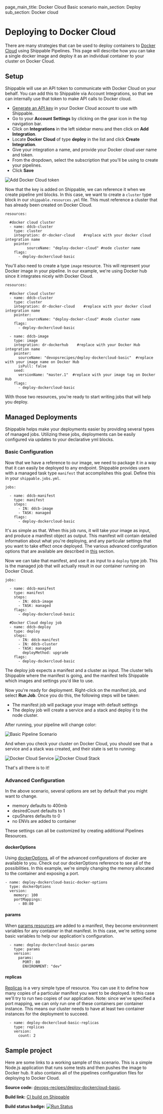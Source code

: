 page_main_title: Docker Cloud Basic scenario
main_section: Deploy
sub_section: Docker cloud

# Deploying to Docker Cloud
There are many strategies that can be used to deploy containers to [Docker Cloud](https://cloud.docker.com) using Shippable Pipelines.  This page will describe how you can take a single docker image and deploy it as an individual container to your cluster on Docker Cloud.

## Setup

Shippable will use an API token to communicate with Docker Cloud on your behalf. You can add this to Shippable via Account Integrations, so that we can internally use that token to make API calls to Docker cloud.

- [Generate an API key](https://docs.docker.com/apidocs/docker-cloud/#rest-api) in your Docker Cloud account to use with Shippable.
- Go to your **Account Settings** by clicking on the gear icon in the top navigation bar.
- Click on **Integrations** in the left sidebar menu and then click on **Add Integration**.
- Locate **Docker Cloud** of type **deploy** in the list and click **Create Integration**.
- Give your integration a name, and provide your Docker cloud user name and token.
- From the dropdown, select the subscription that you'll be using to create your pipelines.
- Click **Save**

<img src="/images/platform/integrations/docker-cloud-integration.png" alt="Add Docker Cloud token">


Now that the key is added on Shippable, we can reference it when we create pipeline yml blocks.  In this case, we want to create a `cluster` type block in our `shippable.resources.yml` file.  This must reference a cluster that has already been created on Docker Cloud.

```
resources:

  #docker cloud cluster
  - name: ddcb-cluster
    type: cluster
    integration: dr-docker-cloud    #replace with your docker cloud integration name
    pointer:
          sourceName: "deploy-docker-cloud" #node cluster name
    flags:
      - deploy-dockercloud-basic
```

You'll also need to create a type `image` resource.  This will represent your Docker image in your pipeline.  In our example, we're using Docker hub since it integrates nicely with Docker Cloud.

```
resources:

  #docker cloud cluster
  - name: ddcb-cluster
    type: cluster
    integration: dr-docker-cloud    #replace with your docker cloud integration name
    pointer:
          sourceName: "deploy-docker-cloud" #node cluster name
    flags:
      - deploy-dockercloud-basic

  - name: ddcb-image
    type: image
    integration: dr-dockerhub    #replace with your Docker Hub integration name
    pointer:
      sourceName: "devopsrecipes/deploy-dockercloud-basic"  #replace with your image name on Docker Hub
      isPull: false
    seed:
      versionName: "master.1"  #replace with your image tag on Docker Hub
    flags:
      - deploy-dockercloud-basic
```

With those two resources, you're ready to start writing jobs that will help you deploy.


## Managed Deployments
Shippable helps make your deployments easier by providing several types of managed jobs.  Utilizing these jobs, deployments can be easily configured via updates to your declarative yml blocks.

### Basic Configuration
Now that we have a reference to our image, we need to package it in a way that it can easily be deployed to any endpoint.  Shippable provides users with a managed task type `manifest` that accomplishes this goal.  Define this in your `shippable.jobs.yml`.

```
jobs:

  - name: ddcb-manifest
    type: manifest
    steps:
      - IN: ddcb-image
      - TASK: managed
    flags:
      - deploy-dockercloud-basic

```
It's as simple as that.  When this job runs, it will take your image as input, and produce a manifest object as output.  This manifest will contain detailed information about what you're deploying, and any particular settings that you want to take effect once deployed.  The various advanced configuration options that are available are described in [this](/platform/resource-dockeroptions/) section.

Now we can take that manifest, and use it as input to a `deploy` type job.  This is the managed job that will actually result in our container running on Docker Cloud.

```
jobs:

  - name: ddcb-manifest
    type: manifest
    steps:
      - IN: ddcb-image
      - TASK: managed
    flags:
      - deploy-dockercloud-basic

  #Docker Cloud deploy job
  - name: ddcb-deploy
    type: deploy
    steps:
      - IN: ddcb-manifest
      - IN: ddcb-cluster
      - TASK: managed
        deployMethod: upgrade
    flags:
      - deploy-dockercloud-basic
```

The deploy job expects a manifest and a cluster as input.  The cluster tells Shippable where the manifest is going, and the manifest tells Shippable which images and settings you'd like to use.

Now you're ready for deployment.  Right-click on the manifest job, and select **Run Job**.  Once you do this, the following steps will be taken:

- The manifest job will package your image with default settings
- The deploy job will create a service and a stack and deploy it to the node cluster.

After running, your pipeline will change color:

![Basic Pipeline Scenario](https://github.com/devops-recipes/deploy-dockercloud-basic/raw/master/public/resources/images/pipeline-view.png)

And when you check your cluster on Docker Cloud, you should see that a service and a stack was created, and their state is set to running:

![Docker Cloud Service](https://github.com/devops-recipes/deploy-dockercloud-basic/raw/master/public/resources/images/docker-cloud-service.png)
![Docker Cloud Stack](https://github.com/devops-recipes/deploy-dockercloud-basic/raw/master/public/resources/images/docker-cloud-stack.png)

That's all there is to it!

### Advanced Configuration
In the above scenario, several options are set by default that you might want to change.

- memory defaults to 400mb
- desiredCount defaults to 1
- cpuShares defaults to 0
- no ENVs are added to container

These settings can all be customized by creating additional Pipelines Resources.

#### dockerOptions
Using [dockerOptions](../platform/resource-dockeroptions), all of the advanced configurations of docker are available to you. Check out our dockerOptions reference to see all of the possibilities. In this example, we're simply changing the memory allocated to the container and exposing a port.
```
- name: deploy-dockercloud-basic-docker-options
  type: dockerOptions
  version:
    memory: 100
    portMappings:
      - 80:80
```
#### params
When [params resources](../platform/resource-params) are added to a manifest, they become environment variables for any container in that manifest.  In this case, we're setting some basic variables to help our application's configuration.

```
  - name: deploy-dockercloud-basic-params
    type: params
    version:
      params:
        PORT: 80
        ENVIRONMENT: "dev"
```

#### replicas
[Replicas](../platform/resource-replicas) is a very simple type of resource. You can use it to define how many copies of a particular manifest you want to be deployed. In this case we'll try to run two copies of our application. Note: since we've specified a port mapping, we can only run one of these containers per container instance.  This means our cluster needs to have at least two container instances for the deployment to succeed.
```
  - name: deploy-dockercloud-basic-replicas
    type: replicas
    version:
      count: 2
```

## Sample project

Here are some links to a working sample of this scenario. This is a simple Node.js application that runs some tests and then pushes
the image to Docker hub. It also contains all of the pipelines configuration files for deploying to Docker Cloud.

**Source code:**  [devops-recipes/deploy-dockercloud-basic](https://github.com/devops-recipes/deploy-dockercloud-basic).

**Build link:** [CI build on Shippable](https://app.shippable.com/github/devops-recipes/deploy-dockercloud-basic/runs/6/1/console)

**Build status badge:** [![Run Status](https://api.shippable.com/projects/58ffe3dd2ddacd0900466a39/badge?branch=master)](https://app.shippable.com/github/devops-recipes/deploy-dockercloud-basic)
